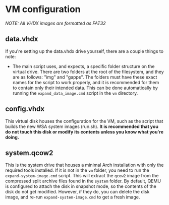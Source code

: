 # VM configuration

*NOTE: All VHDX images are formatted as FAT32*

## data.vhdx
If you're setting up the data.vhdx drive yourself, there are a couple things to note:
- The main script uses, and expects, a specific folder structure on the virtual drive. There are two folders at the root of the filesystem, and they are as follows: "img" and "gapps". The folders must have these exact names for the script to work properly, and it is recommended for them to contain only their intended data. This can be done automatically by running the `expand_data_image.cmd` script in the `vm` directory.

## config.vhdx
This virtual disk houses the configuration for the VM, such as the script that builds the new WSA system images (run.sh). **It is recommended that you do not touch this disk or modify its contents unless you know what you're doing.**

## system.qcow2
This is the system drive that houses a minimal Arch installation with only the required tools installed. If it is not in the `vm` folder, you need to run the `expand-system-image.cmd` script. This will extract the `qcow2` image from the compressed split archive files found in the `system` folder. By default, QEMU is configured to attach the disk in snapshot mode, so the contents of the disk do not get modified. However, if they do, you can delete the disk image, and re-run `expand-system-image.cmd` to get a fresh image.
